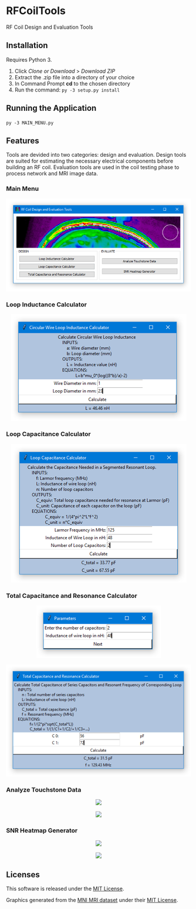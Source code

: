 # RFCoilTools
RF Coil Design and Evaluation Tools

## Installation
Requires Python 3.
1. Click *Clone or Download* > *Download ZIP*
2. Extract the .zip file into a directory of your choice
3. In Command Prompt **cd** to the chosen directory
4. Run the command:
`py -3 setup.py install`

## Running the Application

`py -3 MAIN_MENU.py`

## Features

Tools are devided into two categories: design and evaluation. Design tools are suited for estimating the necessary electrical components before building an RF coil. Evaluation tools are used in the coil testing phase to process network and MRI image data.

### Main Menu

<p align="center">
  <img src="./screenshots/MainMenuScreenshot2.PNG">
</p>

### Loop Inductance Calculator

<p align="center">
  <img src="./screenshots/InductanceCalc.PNG">
</p>

### Loop Capacitance Calculator

<p align="center">
  <img src="./screenshots/CapCalc.PNG">
</p>

### Total Capacitance and Resonance Calculator

<p align="center">
  <img src="./screenshots/ResCalc1.PNG">
</p>
<p align="center">
  <img src="./screenshots/ResCalc2.PNG">
</p>

### Analyze Touchstone Data

<p align="center">
  <img src="./screenshots/">
</p>
<p align="center">
  <img src="./screenshots/">
</p>

### SNR Heatmap Generator

<p align="center">
  <img src="./screenshots/">
</p>
<p align="center">
  <img src="./screenshots/">
</p>

## Licenses

This software is released under the [MIT License](LICENSE).

Graphics generated from the [MNI MRI dataset](http://nist.mni.mcgill.ca/?p=935) under their [MIT License](https://github.com/WilliamMathieu/RFCoilTools/blob/master/MNI%20Dataset%20License).
